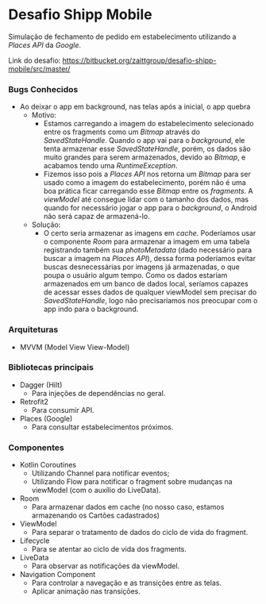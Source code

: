 # Desafio Shipp Mobile
Simulação de fechamento de pedido em estabelecimento utilizando a *Places API* da *Google*.

Link do desafio: https://bitbucket.org/zaittgroup/desafio-shipp-mobile/src/master/

### Bugs Conhecidos
* Ao deixar o app em background, nas telas após a inicial, o app quebra
  * Motivo:
    * Estamos carregando a imagem do estabelecimento selecionado entre os fragments como um *Bitmap* através do *SavedStateHandle*. Quando o app vai para o *background*, ele tenta armazenar esse *SavedStateHandle*, porém, os dados são muito grandes para serem armazenados, devido ao *Bitmap*, e acabamos tendo uma *RuntimeException*.
	* Fizemos isso pois a *Places API* nos retorna um *Bitmap* para ser usado como a imagem do estabelecimento, porém não é uma boa prática ficar carregando esse *Bitmap* entre os *fragments*. A *viewModel* até consegue lidar com o tamanho dos dados, mas quando for necessário jogar o app para o *background*, o Android não será capaz de armazená-lo.
  * Solução:
    * O certo seria armazenar as imagens em *cache*. Poderíamos usar o componente *Room* para armazenar a imagem em uma tabela registrando também sua *photoMetadata* (dado necessário para buscar a imagem na *Places API*), dessa forma poderíamos evitar buscas desnecessárias por imagens já armazenadas, o que poupa o usuário algum tempo. Como os dados estaríam armazenados em um banco de dados local, seríamos capazes de acessar esses dados de qualquer viewModel sem precisar do *SavedStateHandle*, logo não precisaríamos nos preocupar com o app indo para o background.

### Arquiteturas
* MVVM (Model View View-Model)

### Bibliotecas principais
* Dagger (Hilt)
  * Para injeções de dependências no geral.
* Retrofit2
  * Para consumir API.
* Places (Google)
  * Para consultar estabelecimentos próximos.

### Componentes
* Kotlin Coroutines
  * Utilizando Channel para notificar eventos;
  * Utilizando Flow para notificar o fragment sobre mudanças na viewModel (com o auxílio do LiveData).
* Room
  * Para armazenar dados em cache (no nosso caso, estamos armazenando os Cartões cadastrados)
* ViewModel
  * Para separar o tratamento de dados do ciclo de vida do fragment.
* Lifecycle
  * Para se atentar ao ciclo de vida dos fragments.
* LiveData
  * Para observar as notificações da viewModel.
* Navigation Component
  * Para controlar a navegação e as transições entre as telas.
  * Aplicar animação nas transições.